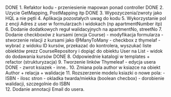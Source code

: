 DONE 1. Refaktor kodu - przeniesienie mapowan ponad controller
DONE 2. Uzycie GetMapping, PostMapping itp
DONE 3. Wypozyczenia/zwroty jako HQL a nie pętli
4. Aplikacja pozostałych uwag do kodu
5. Wykorzystanie pol z encji Adres z user w formularzach i widokach (np apartmentNumber itp)
6. Dodanie dodatkowych reguł walidacyjnych na apartmentNo, streetNo
7. Dodanie checkboxów z kursami (encja Course) 
    - modyfikacja formularza 
    - stworzenie relacji z kursami jako @ManyToMany 
    - checkbox z thymelaf
    - wybrać z widoku ID kursów, przekazać do kontrolera, wyszukać liste obiektów prezz CourseRepository i dopiąć do obiektu User na List<Course>
    - widok do dodawania kursów
DONE 8. Odpowiednie katalogi w templates + refactor (strukturyzacja)
9. Tworzenie linków Thymeleaf 
    - edycja usera
DONE    - zwrot ksiazek
    - inne..
10. Zmiana pola author w ksiazce na obiekt Author + relacja + walidacje
11. Rozszerzenie modelu ksiazki o nowe pola:
    - ISBN
    - ilosc stron
    - okladka twarda/miekka (boolean checbox)
    - dorobienie walidacji, szczegolnie do ISBN       
12. Dodanie annotacji Email do usera.